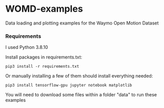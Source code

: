 # WOMD-examples
Data loading and plotting examples for the Waymo Open Motion Dataset

### Requirements
I used Python 3.8.10

Install packages in requirements.txt:

`pip3 install -r requirements.txt`

Or manually installing a few of them should install everything needed:

`pip3 install tensorflow-gpu jupyter notebook matplotlib`



You will need to download some files within a folder "data" to run these examples
